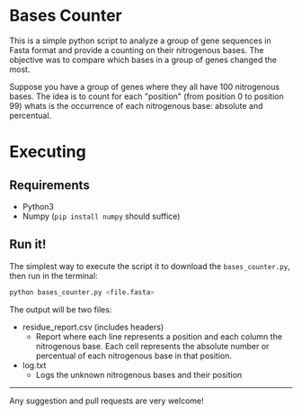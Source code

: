 # Bases Counter

This is a simple python script to analyze a group of gene sequences in Fasta format and provide a counting on their nitrogenous bases.
The objective was to compare which bases in a group of genes changed the most.

Suppose you have a group of genes where they all have 100 nitrogenous bases. The idea is to count for each "position" (from position 0 to position 99) whats is the occurrence of each nitrogenous base: absolute and percentual.

# Executing

## Requirements

- Python3
- Numpy (`pip install numpy` should suffice)

## Run it!

The simplest way to execute the script it to download the `bases_counter.py`, then run in the terminal:
```bash
python bases_counter.py <file.fasta>
```

The output will be two files:
- residue_report.csv (includes headers)
  - Report where each line represents a position and each column the nitrogenous base. Each cell represents the absolute number or percentual of each nitrogenous base in that position.
- log.txt
  - Logs the unknown nitrogenous bases and their position

--------
Any suggestion and pull requests are very welcome!

